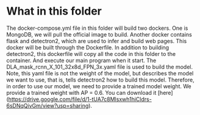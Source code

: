 # What in this folder

The docker-compose.yml file in this folder will build two dockers. One is MongoDB, we will pull the official image to build. Another docker contains flask and detectron2, which are used to infer and build web pages. This docker will be built through the Dockerfile. In addition to building detectron2, this dockerfile will copy all the code in this folder to the container. And execute our main program when it start.
The DLA_mask_rcnn_X_101_32x8d_FPN_3x.yaml file is used to build the model. Note, this yaml file is not the weight of the model, but describes the model we want to use, that is, tells detectron2 how to build this model. Therefore, in order to use our model, we need to provide a trained model weight. We provide a trained weight with AP = 0.6. You can download it [here] (https://drive.google.com/file/d/1-tUA7c8Mlsxwh1hiCldrs-6sDNqQivGm/view?usp=sharing).


